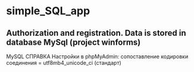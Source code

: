 # simple_SQL_app
Authorization and registration. Data is stored in database MySql (project winforms)
-----------------------------------------------------------------------------------
MySQL СПРАВКА
Настройки в phpMyAdmin:
сопоставление кодировки соединения = utf8mb4_unicode_ci (стандарт)
